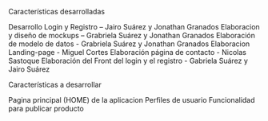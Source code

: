 Características desarrolladas

Desarrollo Login y Registro – Jairo Suárez y Jonathan Granados
Elaboracion y diseño de mockups – Grabriela Suárez y Jonathan Granados
Elaboración de modelo de datos - Grabriela Suárez y Jonathan Granados
Elaboracion Landing-page - Miguel Cortes
Elaboración página de contacto - Nicolas Sastoque
Elaboración del Front del login y el registro - Gabriela Suárez y Jairo Suárez

Características a desarrollar

Pagina principal (HOME) de la aplicacion
Perfiles de usuario
Funcionalidad para publicar producto